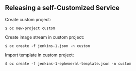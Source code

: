 ## Releasing a self-Customized Service

Create custom project: 

```
$ oc new-project custom
```

Create image stream in custom project: 

```
$ oc create -f jenkins-1.json -n custom
```

Import template in custom project: 

```
$ oc create -f jenkins-1-ephemeral-template.json -n custom
```





 

 
